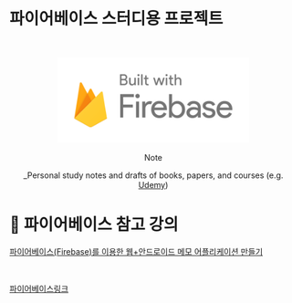 # 파이어베이스 스터디용 프로젝트

<br />
<!-- Logo -->
<p align="center">
  <img src="/src/main/resources/static/images/logo-built_white.png" alt="Note" height="150px">
</p>

<!-- Title and Description -->
<div align="center">
Note

 _Personal study notes and drafts of books, papers, and courses (e.g. [Udemy](https://www.udemy.com/))

</div>

# 📓 파이어베이스 참고 강의

[파이어베이스(Firebase)를 이용한 웹+안드로이드 메모 어플리케이션 만들기](https://www.inflearn.com/course/%ED%8C%8C%EC%9D%B4%EC%96%B4%EB%B2%A0%EC%9D%B4%EC%8A%A4-%EA%B0%95%EC%A2%8C-%EC%9B%B9-%EC%96%B4%ED%94%8C%EB%A6%AC%EC%BC%80%EC%9D%B4%EC%85%98/dashboard, "파이어베이스-강좌-웹-어플리케이션")

<br />

[ 파이어베이스링크 ](https://console.firebase.google.com, "파이어베이스")

<br />


